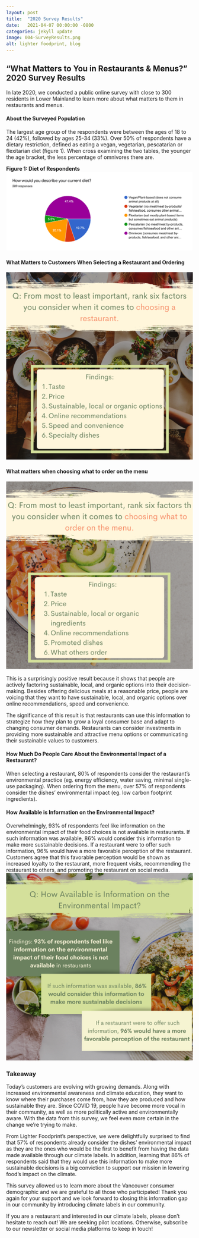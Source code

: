 ```yaml
---
layout: post
title:  "2020 Survey Results"
date:   2021-04-07 00:00:00 -0800
categories: jekyll update
image: 004-SurveyResults.png
alt: lighter foodprint, blog
---
```

<h2>“What Matters to You in Restaurants & Menus?” 2020 Survey Results</h2>

In late 2020, we conducted a public online survey with close to 300 residents in Lower Mainland to learn more about what matters to them in restaurants and menus. 

<h4>About the Surveyed Population</h4>
The largest age group of the respondents were between the ages of 18 to 24 (42%), followed by ages 25-34 (33%). Over 50% of respondents have a dietary restriction, defined as eating a vegan, vegetarian, pescatarian or flexitarian diet (figure 1). When cross examining the two tables, the younger the age bracket, the less percentage of omnivores there are. 

**Figure 1: Diet of Respondents**
<img class="img-blog d-block mx-auto" src="assets/img/blog/004-SurveyResults Respondents.png" alt="lighter foodprint, blog, survey, 2020" />

<h4>What Matters to Customers When Selecting a Restaurant and Ordering</h4>
<img class="img-blog d-block mx-auto" src="assets/img/blog/004-SurveyResults1.png" alt="lighter foodprint, blog, survey, 2020" />

<h4>What matters when choosing what to order on the menu</h4>
<img class="img-blog d-block mx-auto" src="assets/img/blog/004-SurveyResults2.png" alt="lighter foodprint, blog, survey, 2020" />

This is a surprisingly positive result because it shows that people are actively factoring sustainable, local, and organic options into their decision-making. Besides offering delicious meals at a reasonable price, people are voicing that they want to have sustainable, local, and organic options over online recommendations, speed and convenience.

The significance of this result is that restaurants can use this information to strategize how they plan to grow a loyal consumer base and adapt to changing consumer demands. Restaurants can consider investments in providing more sustainable and attractive menu options or communicating their sustainable values to customers.

<h4>How Much Do People Care About the Environmental Impact of a Restaurant?</h4>
When selecting a restaurant, 80% of respondents consider the restaurant’s environmental practice (eg. energy efficiency, water saving, minimal single-use packaging). When ordering from the menu, over 57% of respondents consider the dishes’ environmental impact (eg. low carbon footprint ingredients). 

<h4>How Available is Information on the Environmental Impact?</h4>
Overwhelmingly, 93% of respondents feel like information on the environmental impact of their food choices is not available in restaurants. If such information was available, 86% would consider this information to make more sustainable decisions. If a restaurant were to offer such information, 96% would have a more favorable perception of the restaurant. Customers agree that this favorable perception would be shown as increased loyalty to the restaurant, more frequent visits, recommending the restaurant to others, and promoting the restaurant on social media.
<img class="img-blog d-block mx-auto" src="assets/img/blog/004-SurveyResults Takeaways.png" alt="lighter foodprint, blog, survey, 2020" />

<h3>Takeaway</h3>
Today’s customers are evolving with growing demands. Along with increased environmental awareness and climate education, they want to know where their purchases come from, how they are produced and how sustainable they are. Since COVID 19, people have become more vocal in their community, as well as more politically active and environmentally aware. With the data from this survey, we feel even more certain in the change we’re trying to make. 

From Lighter Foodprint’s perspective, we were delightfully surprised to find that 57% of respondents already consider the dishes’ environmental impact as they are the ones who would be the first to benefit from having the data made available through our climate labels. In addition, learning that 86% of respondents said that they would use this information to make more sustainable decisions is a big conviction to support our mission in lowering food’s impact on the climate. 

This survey allowed us to learn more about the Vancouver consumer demographic and we are grateful to all those who participated! Thank you again for your support and we look forward to closing this information gap in our community by introducing climate labels in our community.

If you are a restaurant and interested in our climate labels, please don’t hesitate to reach out! We are seeking pilot locations. Otherwise, subscribe to our newsletter or social media platforms to keep in touch!
